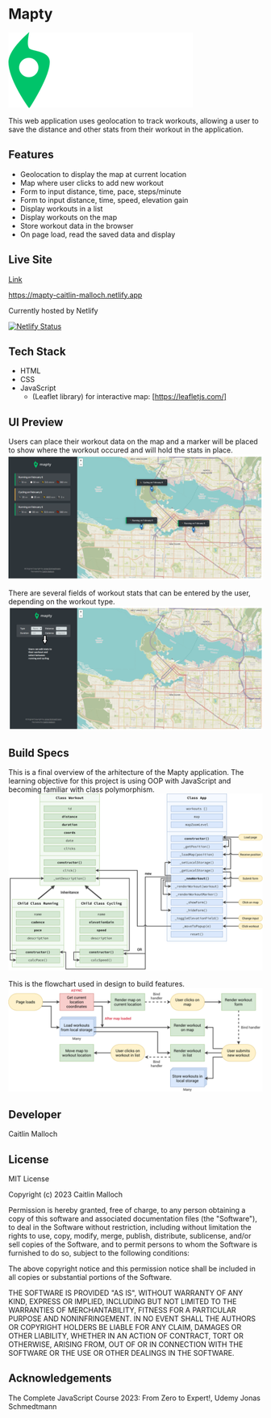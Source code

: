 # Mapty

![Mapty](./images/logo.png)

This web application uses geolocation to track workouts, allowing a user to save the distance and other stats from their workout in the application.

## Features

- Geolocation to display the map at current location
- Map where user clicks to add new workout
- Form to input distance, time, pace, steps/minute
- Form to input distance, time, speed, elevation gain
- Display workouts in a list
- Display workouts on the map
- Store workout data in the browser
- On page load, read the saved data and display

## Live Site

[Link](https://mapty-caitlin-malloch.netlify.app)

https://mapty-caitlin-malloch.netlify.app

Currently hosted by Netlify

[![Netlify Status](https://api.netlify.com/api/v1/badges/6fd0aa66-559d-49ca-9885-acf8f897026e/deploy-status)](https://app.netlify.com/sites/mapty-caitlin-malloch/deploys)

## Tech Stack

- HTML
- CSS
- JavaScript
  - (Leaflet library) for interactive map: [https://leafletjs.com/]

## UI Preview

Users can place their workout data on the map and a marker will be placed to show where the workout occured and will hold the stats in place.
![UI Preview 1](./images/mapty-ui-preview-1.png)

There are several fields of workout stats that can be entered by the user, depending on the workout type.
![UI Preview 2](./images/mapty-ui-preview-2.png)

## Build Specs

This is a final overview of the arhitecture of the Mapty application. The learning objective for this project is using OOP with JavaScript and becoming familiar with class polymorphism.
![Architecture Flowchart](./images/Mapty-architecture-final.png)

This is the flowchart used in design to build features.
![Feature Flowchart](./images/Mapty-flowchart.png)

## Developer

Caitlin Malloch

## License

MIT License

Copyright (c) 2023 Caitlin Malloch

Permission is hereby granted, free of charge, to any person obtaining a copy of this software and associated documentation files (the "Software"), to deal in the Software without restriction, including without limitation the rights to use, copy, modify, merge, publish, distribute, sublicense, and/or sell copies of the Software, and to permit persons to whom the Software is furnished to do so, subject to the following conditions:

The above copyright notice and this permission notice shall be included in all copies or substantial portions of the Software.

THE SOFTWARE IS PROVIDED "AS IS", WITHOUT WARRANTY OF ANY KIND, EXPRESS OR IMPLIED, INCLUDING BUT NOT LIMITED TO THE WARRANTIES OF MERCHANTABILITY, FITNESS FOR A PARTICULAR PURPOSE AND NONINFRINGEMENT. IN NO EVENT SHALL THE AUTHORS OR COPYRIGHT HOLDERS BE LIABLE FOR ANY CLAIM, DAMAGES OR OTHER LIABILITY, WHETHER IN AN ACTION OF CONTRACT, TORT OR OTHERWISE, ARISING FROM, OUT OF OR IN CONNECTION WITH THE SOFTWARE OR THE USE OR OTHER DEALINGS IN THE SOFTWARE.

## Acknowledgements

The Complete JavaScript Course 2023: From Zero to Expert!, Udemy
Jonas Schmedtmann
